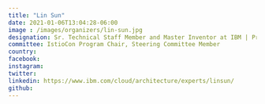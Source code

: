 ```yaml
---
title: "Lin Sun"
date: 2021-01-06T13:04:28-06:00
image : /images/organizers/lin-sun.jpg
designation: Sr. Technical Staff Member and Master Inventor at IBM | Program Chair IstioCon
committee: IstioCon Program Chair, Steering Committee Member
country: 
facebook: 
instagram: 
twitter: 
linkedin: https://www.ibm.com/cloud/architecture/experts/linsun/
github: 
---
```



